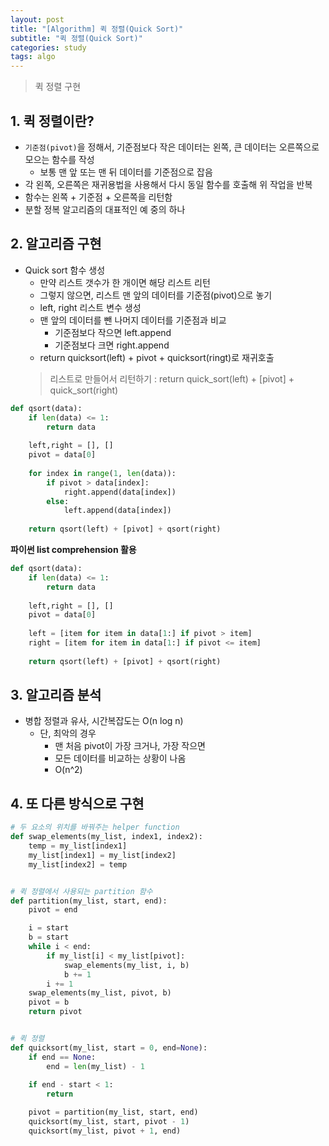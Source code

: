 ```yaml
---
layout: post
title: "[Algorithm] 퀵 정렬(Quick Sort)"
subtitle: "퀵 정렬(Quick Sort)"
categories: study
tags: algo
---
```

> 퀵 정렬 구현

## 1. 퀵 정렬이란?

- `기준점(pivot)`을 정해서, 기준점보다 작은 데이터는 왼쪽, 큰 데이터는 오른쪽으로 모으는 함수를 작성
    + 보통 맨 앞 또는 맨 뒤 데이터를 기준점으로 잡음
- 각 왼쪽, 오른쪽은 재귀용법을 사용해서 다시 동일 함수를 호출해 위 작업을 반복
- 함수는 왼쪽 + 기준점 + 오른쪽을 리턴함
- 분할 정복 알고리즘의 대표적인 예 중의 하나

## 2. 알고리즘 구현
- Quick sort 함수 생성
    + 만약 리스트 갯수가 한 개이면 해당 리스트 리턴
    + 그렇지 않으면, 리스트 맨 앞의 데이터를 기준점(pivot)으로 놓기
    + left, right 리스트 변수 생성
    + 맨 앞의 데이터를 뺀 나머지 데이터를 기준점과 비교 
        * 기준점보다 작으면 left.append
        * 기준점보다 크면 right.append
    + return quicksort(left) + pivot + quicksort(ringt)로 재귀호출
    > 리스트로 만들어서 리턴하기 : return quick_sort(left) + [pivot] + quick_sort(right)

```python
def qsort(data):
    if len(data) <= 1:
        return data
    
    left,right = [], []
    pivot = data[0] 
    
    for index in range(1, len(data)):
        if pivot > data[index]:
            right.append(data[index])
        else:
            left.append(data[index])
    
    return qsort(left) + [pivot] + qsort(right)
```

**파이썬 list comprehension 활용**

```python
def qsort(data):
    if len(data) <= 1:
        return data
    
    left,right = [], []
    pivot = data[0] 
    
    left = [item for item in data[1:] if pivot > item]
    right = [item for item in data[1:] if pivot <= item]
    
    return qsort(left) + [pivot] + qsort(right)
```

## 3. 알고리즘 분석
- 병합 정렬과 유사, 시간복잡도는 O(n log n)
    + 단, 최악의 경우
        * 맨 처음 pivot이 가장 크거나, 가장 작으면
        * 모든 데이터를 비교하는 상황이 나옴
        * O(n^2)


## 4. 또 다른 방식으로 구현

```python
# 두 요소의 위치를 바꿔주는 helper function
def swap_elements(my_list, index1, index2):
    temp = my_list[index1]
    my_list[index1] = my_list[index2]
    my_list[index2] = temp


# 퀵 정렬에서 사용되는 partition 함수
def partition(my_list, start, end):
    pivot = end

    i = start
    b = start
    while i < end:
        if my_list[i] < my_list[pivot]:
            swap_elements(my_list, i, b)
            b += 1
        i += 1
    swap_elements(my_list, pivot, b)
    pivot = b
    return pivot


# 퀵 정렬
def quicksort(my_list, start = 0, end=None):
    if end == None:
        end = len(my_list) - 1
        
    if end - start < 1:
        return

    pivot = partition(my_list, start, end)
    quicksort(my_list, start, pivot - 1)
    quicksort(my_list, pivot + 1, end)
```
